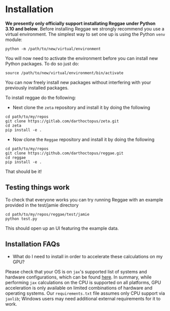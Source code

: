 # Installation

**We presently only officially support installating Reggae under Python 3.10 and below**. Before installing Reggae we strongly recommend you use a virtual environment. The simplest way to set one up is using the Python `venv` module:
```
python -m /path/to/new/virtual/environment
``` 
You will now need to activate the environment before you can install new Python packages. To do so just do:
```
source /path/to/new/virtual/environment/bin/activate
```
You can now freely install new packages without interfering with your previously installed packages.

To install reggae do the following:
 
- Next clone the `zeta` repository and install it by doing the following 
```
cd path/to/my/repos
git clone https://gitlab.com/darthoctopus/zeta.git
cd zeta
pip install -e .
```
- Now clone the `Reggae` repository and install it by doing the following
```
cd path/to/my/repos
git clone https://github.com/darthoctopus/reggae.git
cd reggae
pip install -e .
```
That should be it!

## Testing things work

To check that everyone works you can try running Reggae with an example provided in the test/jamie directory
```
cd path/to/my/repos/reggae/test/jamie
python test.py
```
This should open up an UI featuring the example data.

## Installation FAQs

- What do I need to install in order to accelerate these calculations on my GPU?

Please check that your OS is on `jax`'s supported list of systems and hardware configurations, which can be found [here](https://jax.readthedocs.io/en/latest/installation.html#supported-platforms). In summary, while performing `jax` calculations on the CPU is supported on all platforms, GPU acceleration is only available on limited combinations of hardware and operating systems. Our `requirements.txt` file assumes only CPU support via `jaxlib`; Windows users may need additional external requirements for it to work.